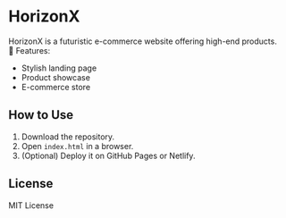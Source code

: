 # HorizonX

HorizonX is a futuristic e-commerce website offering high-end products.  
🚀 Features:
- Stylish landing page
- Product showcase
- E-commerce store

## How to Use
1. Download the repository.
2. Open `index.html` in a browser.
3. (Optional) Deploy it on GitHub Pages or Netlify.

## License
MIT License
